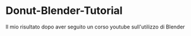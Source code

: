 # Donut-Blender-Tutorial
Il mio risultato dopo aver seguito un corso youtube sull'utilizzo di Blender
